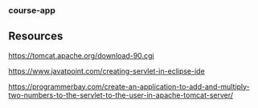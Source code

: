 ### course-app

## Resources 
https://tomcat.apache.org/download-90.cgi

https://www.javatpoint.com/creating-servlet-in-eclipse-ide

https://programmerbay.com/create-an-application-to-add-and-multiply-two-numbers-to-the-servlet-to-the-user-in-apache-tomcat-server/
